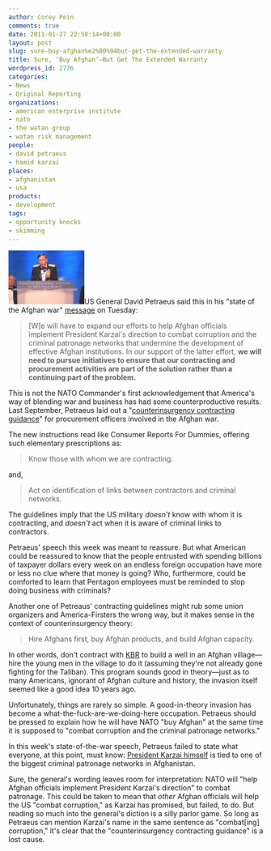 ```yaml
---
author: Corey Pein
comments: true
date: 2011-01-27 22:58:14+00:00
layout: post
slug: sure-buy-afghan%e2%80%94but-get-the-extended-warranty
title: Sure, ‘Buy Afghan’—But Get The Extended Warranty 
wordpress_id: 2776
categories:
- News
- Original Reporting
organizations:
- american enterprise institute
- nato
- the watan group
- watan risk management
people:
- david petraeus
- hamid karzai
places:
- afghanistan
- usa
products:
- development
tags:
- opportunity knocks
- skimming
---
```


![](/images/2011/01/petraeus-AEI-150x106.jpg)US General David Petraeus said this in his "state of the Afghan war" [message](http://www.msnbc.msn.com/id/41248475/ns/world_news-south_and_central_asia/) on Tuesday:


> [W]e will have to expand our efforts to help Afghan officials implement President Karzai's direction to combat corruption and the criminal patronage networks that undermine the development of effective Afghan institutions. In our support of the latter effort, **we will need to pursue initiatives to ensure that our contracting and procurement activities are part of the solution rather than a continuing part of the problem.**



This is not the NATO Commander's first acknowledgement that America's way of blending war and business has had some counterproductive results. Last September, Petraeus laid out a "[counterinsurgency contracting guidance](http://www.isaf.nato.int/article/isaf-releases/comisafs-counterinsurgency-coin-contracting-guidance.html)" for procurement officers involved in the Afghan war.

The new instructions read like Consumer Reports For Dummies, offering such elementary prescriptions as:



> Know those with whom we are contracting.



<!-- more -->and,



> Act on identification of links between contractors and criminal networks.



The guidelines imply that the US military _doesn't_ know with whom it is contracting, and _doesn't_ act when it is aware of criminal links to contractors. 

Petraeus' speech this week was meant to reassure. But what American could be reassured to know that the people entrusted with spending billions of taxpayer dollars every week on an endless foreign occupation have more or less no clue where that money is going? Who, furthermore, could be comforted to learn that Pentagon employees must be reminded to stop doing business with criminals?

Another one of Petreaus' contracting guidelines might rub some union organizers and America-Firsters the wrong way, but it makes sense in the context of counterinsurgency theory: 



> Hire Afghans first, buy Afghan products, and build Afghan capacity.



In other words, don't contract with [KBR](http://www.warisbusiness.com/organizations/halliburton/) to build a well in an Afghan village—hire the young men in the village to do it (assuming they're not already gone fighting for the Taliban). This program sounds good in theory—just as to many Americans, ignorant of Afghan culture and history, the invasion itself seemed like a good idea 10 years ago.

Unfortunately, things are rarely so simple. A good-in-theory invasion has become a what-the-fuck-are-we-doing-here occupation. Petraeus should be pressed to explain how he will have NATO "buy Afghan" at the same time it is supposed to "combat corruption and the criminal patronage networks." 

In this week's state-of-the-war speech, Petraeus failed to state what everyone, at this point, must know: [President Karzai himself](http://www.warisbusiness.com/news/exposed-the-full-list-of-newly-blacklisted-companies-owned-by-karzais-family/) is tied to one of the biggest criminal patronage networks in Afghanistan. 

Sure, the general's wording leaves room for interpretation: NATO will "help Afghan officials implement President Karzai's direction" to combat patronage. This could be taken to mean that _other_ Afghan officials will help the US "combat corruption," as Karzai has promised, but failed, to do. But reading so much into the general's diction is a silly parlor game. So long as Petraeus can mention Karzai's name in the same sentence as "combat[ing] corruption," it's clear that the "counterinsurgency contracting guidance" is a lost cause.
